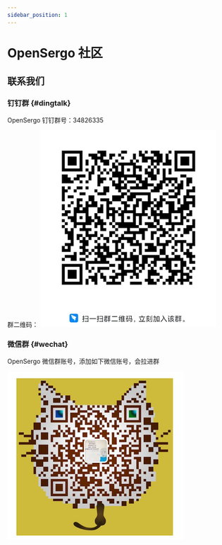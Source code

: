 ```yaml
---
sidebar_position: 1
---
```


# OpenSergo 社区

## 联系我们

### 钉钉群 {#dingtalk}

OpenSergo 钉钉群号：34826335

群二维码：
![](../resources/dingtalk-group.png)

### 微信群 {#wechat}

OpenSergo 微信群账号，添加如下微信账号，会拉进群

![](../resources/wechat-group.png)
